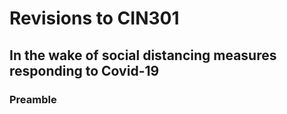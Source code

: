# Revisions to CIN301
## In the wake of social distancing measures responding to Covid-19

### Preamble
